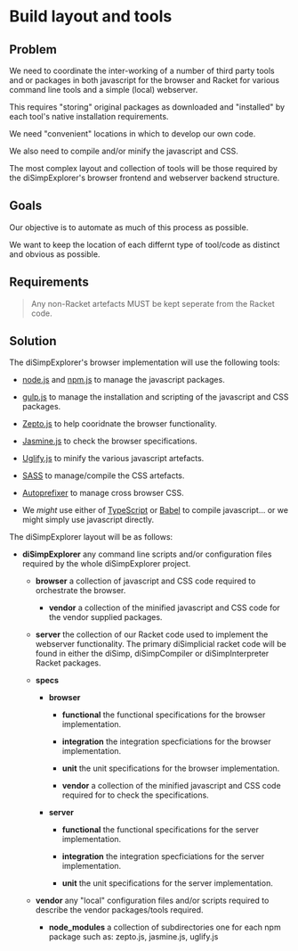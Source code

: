 # Build layout and tools

## Problem

We need to coordinate the inter-working of a number of third party tools 
and or packages in both javascript for the browser and Racket for 
various command line tools and a simple (local) webserver.

This requires "storing" original packages as downloaded and "installed" 
by each tool's native installation requirements.

We need "convenient" locations in which to develop our own code.

We also need to compile and/or minify the javascript and CSS.

The most complex layout and collection of tools will be those required 
by the diSimpExplorer's browser frontend and webserver backend 
structure.

## Goals

Our objective is to automate as much of this process as possible.

We want to keep the location of each differnt type of tool/code as 
distinct and obvious as possible.

## Requirements

> Any non-Racket artefacts MUST be kept seperate from the Racket code.

## Solution

The diSimpExplorer's browser implementation will use the following 
tools:

  * [node.js](https://nodejs.org/en/) and 
    [npm.js](https://www.npmjs.com/) to manage the javascript packages.

  * [gulp.js](http://gulpjs.com/) to manage the installation and 
    scripting of the javascript and CSS packages.

  * [Zepto.js](http://zeptojs.com/) to help cooridnate the browser 
    functionality.

  * [Jasmine.js](http://jasmine.github.io/2.4/introduction.html) to check 
    the browser specifications.

  * [Uglify.js](https://github.com/mishoo/UglifyJS2) to minify the 
    various javascript artefacts.

  * [SASS](http://sass-lang.com/) to manage/compile the CSS artefacts.

  * [Autoprefixer](https://github.com/postcss/autoprefixer) to manage 
    cross browser CSS.

  * We *might* use either of 
    [TypeScript](https://www.typescriptlang.org/) or 
    [Babel](https://babeljs.io/) to compile javascript... or we might 
    simply use javascript directly.

The diSimpExplorer layout will be as follows:

* **diSimpExplorer** any command line scripts and/or configuration 
  files required by the whole diSimpExplorer project.

  * **browser** a collection of javascript and CSS code required to 
    orchestrate the browser.

    * **vendor** a collection of the minified javascript and CSS code 
      for the vendor supplied packages.

  * **server** the collection of our Racket code used to implement the
    webserver functionality. The primary diSimplicial racket code will 
    be found in either the diSimp, diSimpCompiler or diSimpInterpreter 
    Racket packages.

  * **specs**

    * **browser**

      * **functional** the functional specifications for the browser
        implementation.

      * **integration** the integration specficiations for the browser
        implementation.

      * **unit** the unit specifications for the browser implementation.

      * **vendor** a collection of the minified javascript and CSS code 
        required for to check the specifications.

    * **server**

      * **functional** the functional specifications for the server
        implementation.

      * **integration** the integration specficiations for the server
        implementation.

      * **unit** the unit specifications for the server implementation.

  * **vendor** any "local" configuration files and/or scripts required 
    to describe the vendor packages/tools required.

    * **node_modules** a collection of subdirectories one for each npm 
      package such as: zepto.js, jasmine.js, uglify.js
